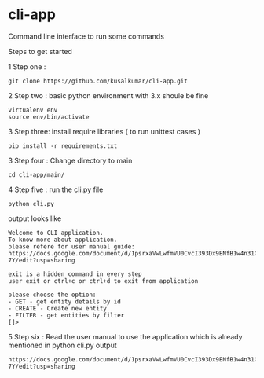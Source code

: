 # cli-app
Command line interface to run some commands

Steps to get started

1 Step one :
```
git clone https://github.com/kusalkumar/cli-app.git
```


2 Step two : basic python environment with 3.x shoule be fine
```
virtualenv env
source env/bin/activate
```

3 Step three: install require libraries ( to run unittest cases )
```
pip install -r requirements.txt
```

3 Step four : Change directory to main
```
cd cli-app/main/
```

4 Step five : run the cli.py file
```
python cli.py
```
output looks like
```
Welcome to CLI application.
To know more about application. 
please refere for user manual guide:
https://docs.google.com/document/d/1psrxaVwLwfmVU0CvcI393Dx9ENfB1w4n31CejDFc-7Y/edit?usp=sharing

exit is a hidden command in every step
user exit or ctrl+c or ctrl+d to exit from application

please choose the option:
- GET - get entity details by id
- CREATE - Create new entity
- FILTER - get entities by filter
[]> 

```

5 Step six : Read the user manual to use the application which is already mentioned in python cli.py output
```
https://docs.google.com/document/d/1psrxaVwLwfmVU0CvcI393Dx9ENfB1w4n31CejDFc-7Y/edit?usp=sharing
```
